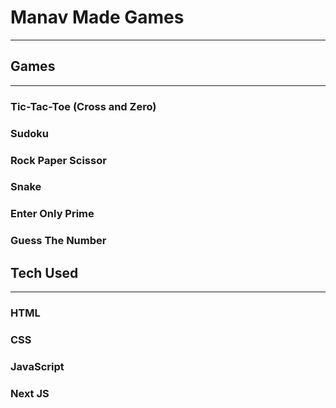# Manav Made Games

---

## Games

---

### Tic-Tac-Toe (Cross and Zero)
### Sudoku
### Rock Paper Scissor
### Snake
### Enter Only Prime
### Guess The Number

## Tech Used

---

### HTML
### CSS
### JavaScript
### Next JS
